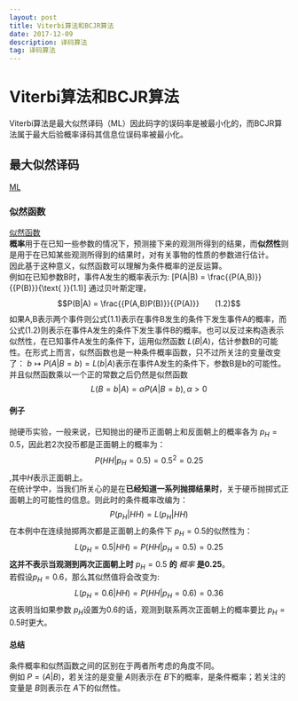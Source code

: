 ```yaml
---
layout: post
title: Viterbi算法和BCJR算法
date: 2017-12-09
description: 译码算法
tag: 译码算法
---
```


# Viterbi算法和BCJR算法


Viterbi算法是最大似然译码（ML）因此码字的误码率是被最小化的，而BCJR算法属于最大后验概率译码其信息位误码率被最小化。

## 最大似然译码

[ML](https://zh.wikipedia.org/wiki/%E6%9C%80%E5%A4%A7%E4%BC%BC%E7%84%B6%E4%BC%B0%E8%AE%A1 "https://zh.wikipedia.org/wiki/%E6%9C%80%E5%A4%A7%E4%BC%BC%E7%84%B6%E4%BC%B0%E8%AE%A1")

### 似然函数

[似然函数](https://zh.wikipedia.org/wiki/%E4%BC%BC%E7%84%B6%E5%87%BD%E6%95%B0 "https://zh.wikipedia.org/wiki/%E4%BC%BC%E7%84%B6%E5%87%BD%E6%95%B0")
<br />
**概率**用于在已知一些参数的情况下，预测接下来的观测所得到的结果，而**似然性**则是用于在已知某些观测所得到的结果时，对有关事物的性质的参数进行估计。
<br />
因此基于这种意义，似然函数可以理解为条件概率的逆反运算。
<br />
例如在已知参数B时，事件A发生的概率表示为:
\[P(A|B) = \frac{{P(A,B)}}{{P(B)}}{\text{     }}(1.1)\]
通过贝叶斯定理，
$$P(B|A) = \frac{{P(A,B)P(B)}}{{P(A)}}　　(1.2)$$
如果A,B表示两个事件则公式(1.1)表示在事件B发生的条件下发生事件A的概率，而公式(1.2)则表示在事件A发生的条件下发生事件B的概率。也可以反过来构造表示似然性，在已知事件A发生的条件下，运用似然函数
$L(B|A)$，估计参数B的可能性。在形式上而言，似然函数也是一种条件概率函数，只不过所关注的变量改变了：
$b \mapsto P(A|B = b)=L(b|A)$表示在事件A发生的条件下，参数B是b的可能性。并且似然函数乘以一个正的常数之后仍然是似然函数
$$L(B=b|A)=\alpha P(A|B=b),\alpha > 0$$

#### 例子

抛硬币实验，一般来说，已知抛出的硬币正面朝上和反面朝上的概率各为
$p_H=0.5$，因此若2次投币都是正面朝上的概率为：
$$P(HH|p_H=0.5)=0.5^2=0.25$$,其中$H$表示正面朝上。
<br />
在统计学中，当我们所关心的是在**已经知道一系列抛掷结果时**，关于硬币抛掷式正面朝上的可能性的信息。则此时的条件概率改编为：
$$P(p_H|HH)=L(p_H|HH)$$
在本例中在连续抛掷两次都是正面朝上的条件下 $p_H=0.5$的似然性为：
$$L(p_H=0.5|HH)=P(HH|p_H=0.5)=0.25$$**这并不表示当观测到两次正面朝上时** $p_H=0.5$
**的**
*概率*
**是0.25**。
<br />
若假设$p_H=0.6$，那么其似然值将会改变为:
$$L(p_H=0.6|HH)=P(HH|p_H=0.6)=0.36$$
这表明当如果参数
$p_H$设置为0.6的话，观测到联系两次正面朝上的概率要比
$p_H=0.5$时更大。

#### 总结

条件概率和似然函数之间的区别在于两者所考虑的角度不同。
<br />
例如
$P=(A|B)$，若关注的是变量
$A$则表示在
$B$下的概率，是条件概率；若关注的变量是
$B$则表示在
$A$下的似然性。
